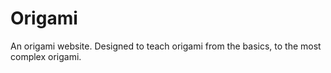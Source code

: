 # Origami
An origami website. Designed to teach origami from the basics, to the most complex origami.
